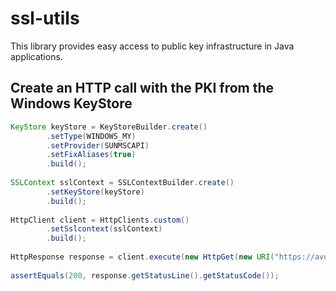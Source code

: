 # ssl-utils
This library provides easy access to public key infrastructure in Java applications.

## Create an HTTP call with the PKI from the Windows KeyStore 

```java
KeyStore keyStore = KeyStoreBuilder.create()
        .setType(WINDOWS_MY)
        .setProvider(SUNMSCAPI)
        .setFixAliases(true)
        .build();
         
SSLContext sslContext = SSLContextBuilder.create()
        .setKeyStore(keyStore)
        .build();
         
HttpClient client = HttpClients.custom()
        .setSslcontext(sslContext)
        .build();
     
HttpResponse response = client.execute(new HttpGet(new URI("https://avus-q.vw.vwg/jctavus")));
         
assertEquals(200, response.getStatusLine().getStatusCode());
```